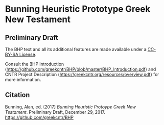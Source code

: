 Bunning Heuristic Prototype Greek New Testament
=====
Preliminary Draft
-----

The BHP text and all its additional features are made available under a [CC-BY-SA License](http://creativecommons.org/licenses/by-sa/4.0/).

Consult the BHP Introduction (https://github.com/greekcntr/BHP/blob/master/BHP_Introduction.pdf) and CNTR Project Description (https://greekcntr.org/resources/overview.pdf) for more information.

Citation
-----
Bunning, Alan, ed. (2017) _Bunning Heuristic Protoype Greek New Testament_. Preliminary Draft, December 29, 2017. https://github.com/greekcntr/BHP
